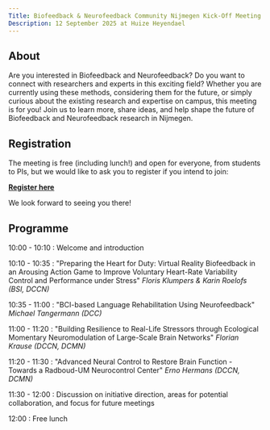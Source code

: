 ```yaml
---
Title: Biofeedback & Neurofeedback Community Nijmegen Kick-Off Meeting
Description: 12 September 2025 at Huize Heyendael
---
```


## About
Are you interested in Biofeedback and Neurofeedback? Do you want to connect with researchers and experts in this exciting field?
Whether you are currently using these methods, considering them for the future, or simply curious about the
existing research and expertise on campus, this meeting is for you! Join us to learn more, share ideas, and help
shape the future of Biofeedback and Neurofeedback research in Nijmegen.

## Registration
The meeting is free (including lunch!) and open for everyone, from students to PIs, but we would like to ask you to register if you intend to join:

**[Register here](https://eur01.safelinks.protection.outlook.com/?url=https%3A%2F%2Fforms.gle%2FsNeWrzRXWj8fD1XQ7&data=05%7C02%7Cflorian.krause%40donders.ru.nl%7Cf4cd84a74d0a4b82be3308dde61ddf90%7C084578d9400d4a5aa7c7e76ca47af400%7C1%7C0%7C638919738474049858%7CUnknown%7CTWFpbGZsb3d8eyJFbXB0eU1hcGkiOnRydWUsIlYiOiIwLjAuMDAwMCIsIlAiOiJXaW4zMiIsIkFOIjoiTWFpbCIsIldUIjoyfQ%3D%3D%7C0%7C%7C%7C&sdata=AyIZTz5ROYrWTV6Iw1wp8DoRM95%2BdVxapRJ83yBCryc%3D&reserved=0)**

We look forward to seeing you there!

## Programme

10:00 - 10:10
:   Welcome and introduction

10:10 - 10:35
:   "Preparing the Heart for Duty: Virtual Reality Biofeedback in an Arousing Action Game to Improve Voluntary Heart-Rate Variability Control and Performance under Stress"
    _Floris Klumpers & Karin Roelofs (BSI, DCCN)_

10:35 - 11:00
:   "BCI-based Language Rehabilitation Using Neurofeedback"
    _Michael Tangermann (DCC)_

11:00 - 11:20
:   "Building Resilience to Real-Life Stressors through Ecological Momentary Neuromodulation of Large-Scale Brain Networks"
    _Florian Krause (DCCN, DCMN)_

11:20 - 11:30
:   "Advanced Neural Control to Restore Brain Function - Towards a Radboud-UM Neurocontrol Center"
    _Erno Hermans (DCCN, DCMN)_

11:30 - 12:00
:   Discussion on initiative direction, areas for potential collaboration, and focus for future meetings

12:00
:   Free lunch
